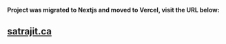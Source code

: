 **Project was migrated to Nextjs and moved to Vercel, visit the URL below:**

## [satrajit.ca](https://www.satrajit.ca)
